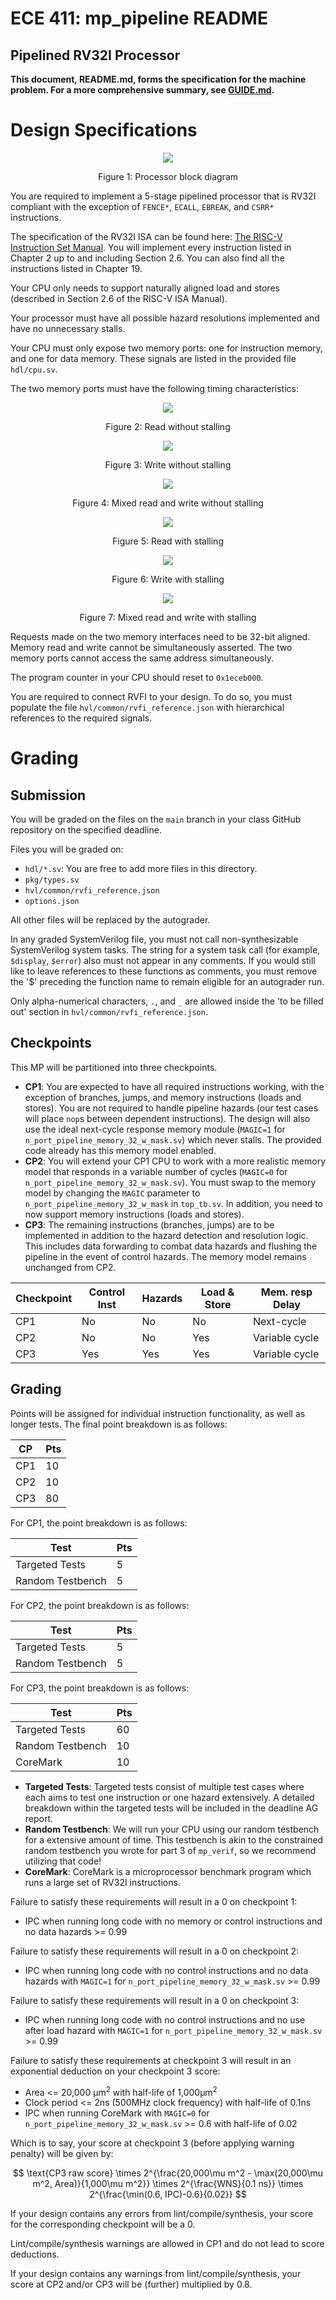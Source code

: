 # ECE 411: mp_pipeline README

## Pipelined RV32I Processor

**This document, README.md, forms the specification for the machine
problem. For a more comprehensive summary, see [GUIDE.md](./GUIDE.md).**

# Design Specifications

<p align="center">
  <img src="doc/images/pipeline_stages.svg"/>
  <p align="center">Figure 1: Processor block diagram</p>
</p>

You are required to implement a 5-stage pipelined processor that is RV32I
compliant with the exception of `FENCE*`, `ECALL`, `EBREAK`, and `CSRR*` instructions.

The specification of the RV32I ISA can be found here:
[The RISC-V Instruction Set Manual](https://riscv.org/wp-content/uploads/2017/05/riscv-spec-v2.2.pdf).
You will implement every instruction listed in Chapter 2 up to and including Section 2.6.
You can also find all the instructions listed in Chapter 19.

Your CPU only needs to support naturally aligned load and stores (described in Section 2.6 of the RISC-V ISA Manual).

Your processor must have all possible hazard resolutions implemented and have no unnecessary stalls.

Your CPU must only expose two memory ports: one for instruction memory, and one for data memory.
These signals are listed in the provided file `hdl/cpu.sv`.

The two memory ports must have the following timing characteristics:

<p align="center">
  <img src="doc/images/mem_read_wo_stall.svg"/>
  <p align="center">Figure 2: Read without stalling</p>
</p>

<p align="center">
  <img src="doc/images/mem_write_wo_stall.svg"/>
  <p align="center">Figure 3: Write without stalling</p>
</p>

<p align="center">
  <img src="doc/images/mem_mixed_wo_stall.svg"/>
  <p align="center">Figure 4: Mixed read and write without stalling</p>
</p>

<p align="center">
  <img src="doc/images/mem_read_w_stall.svg"/>
  <p align="center">Figure 5: Read with stalling</p>
</p>

<p align="center">
  <img src="doc/images/mem_write_w_stall.svg"/>
  <p align="center">Figure 6: Write with stalling</p>
</p>

<p align="center">
  <img src="doc/images/mem_mixed_w_stall.svg"/>
  <p align="center">Figure 7: Mixed read and write with stalling</p>
</p>

Requests made on the two memory interfaces need to be 32-bit aligned.
Memory read and write cannot be simultaneously asserted.
The two memory ports cannot access the same address simultaneously.

The program counter in your CPU should reset to `0x1eceb000`.

You are required to connect RVFI to your design. To do so,
you must populate the file `hvl/common/rvfi_reference.json` with hierarchical
references to the required signals.

# Grading

## Submission
You will be graded on the files on the `main` branch in your class GitHub repository on the specified deadline.

Files you will be graded on:
- `hdl/*.sv`: You are free to add more files in this directory.
- `pkg/types.sv`
- `hvl/common/rvfi_reference.json`
- `options.json`

All other files will be replaced by the autograder.

In any graded SystemVerilog file, you must not call non-synthesizable SystemVerilog system tasks.
The string for a system task call (for example, `$display`, `$error`) also must not appear in any
comments. If you would still like to leave references to these functions as comments,
you must remove the '$' preceding the function name to remain eligible for an autograder run.

Only alpha-numerical characters, `.`, and `_` are allowed inside the 'to be filled out' section in `hvl/common/rvfi_reference.json`.

## Checkpoints
This MP will be partitioned into three checkpoints.

- **CP1**: You are expected to have all required instructions working,
  with the exception of branches, jumps, and memory instructions (loads and stores).
  You are not required to handle pipeline hazards (our test cases will place `nop`s between dependent instructions).
  The design will also use the ideal next-cycle response memory module
  (`MAGIC=1` for `n_port_pipeline_memory_32_w_mask.sv`) which never stalls.
  The provided code already has this memory model enabled.
- **CP2**: You will extend your CP1 CPU to work with a more realistic memory model
  that responds in a variable number of cycles (`MAGIC=0` for `n_port_pipeline_memory_32_w_mask.sv`).
  You must swap to the memory model by changing the `MAGIC` parameter to
  `n_port_pipeline_memory_32_w_mask` in `top_tb.sv`.
  In addition, you need to now support memory instructions (loads and stores).
- **CP3**: The remaining instructions (branches, jumps) are to be implemented in addition to the hazard detection
  and resolution logic. This includes data forwarding to combat data hazards and flushing the pipeline in the event of control hazards.
  The memory model remains unchanged from CP2.

| Checkpoint | Control Inst | Hazards | Load & Store | Mem. resp Delay |
|------------|--------------|---------|--------------|-----------------|
| CP1        | No           | No      | No           | Next-cycle      |
| CP2        | No           | No      | Yes          | Variable cycle  |
| CP3        | Yes          | Yes     | Yes          | Variable cycle  |

## Grading
Points will be assigned for individual instruction functionality, as well as longer tests. The final point breakdown is as follows:

| CP   | Pts |
|------|-----|
| CP1  | 10  |
| CP2  | 10  |
| CP3  | 80  |

For CP1, the point breakdown is as follows:

|     Test         | Pts |
|------------------|-----|
| Targeted Tests   | 5   |
| Random Testbench | 5   |

For CP2, the point breakdown is as follows:

|     Test         | Pts |
|------------------|-----|
| Targeted Tests   | 5   |
| Random Testbench | 5   |

For CP3, the point breakdown is as follows:

|     Test         | Pts |
|------------------|-----|
| Targeted Tests   | 60  |
| Random Testbench | 10  |
| CoreMark         | 10  |

- **Targeted Tests**: Targeted tests consist of multiple test cases where each aims to test one instruction
  or one hazard extensively.
  A detailed breakdown within the targeted tests will be included in the deadline AG report.
- **Random Testbench**: We will run your CPU using our random testbench for a extensive amount of time. This testbench is
  akin to the constrained random testbench you wrote for part 3 of `mp_verif`, so we recommend utilizing that code!
- **CoreMark**: CoreMark is a microprocessor benchmark program which runs a large set of RV32I instructions.

Failure to satisfy these requirements will result in a 0 on checkpoint 1:
- IPC when running long code with no memory or control instructions and no data hazards >= 0.99

Failure to satisfy these requirements will result in a 0 on checkpoint 2:
- IPC when running long code with no control instructions and no data hazards
  with `MAGIC=1` for `n_port_pipeline_memory_32_w_mask.sv` >= 0.99

Failure to satisfy these requirements will result in a 0 on checkpoint 3:
- IPC when running long code with no control instructions and no use after load hazard
  with `MAGIC=1` for `n_port_pipeline_memory_32_w_mask.sv` >= 0.99

Failure to satisfy these requirements at checkpoint 3 will result in an exponential deduction on your checkpoint 3 score:
- Area <= 20,000 μm<sup>2</sup> with half-life of 1,000μm<sup>2</sup>
- Clock period <= 2ns (500MHz clock frequency) with half-life of 0.1ns
- IPC when running CoreMark with `MAGIC=0` for `n_port_pipeline_memory_32_w_mask.sv` >= 0.6 with half-life of 0.02

Which is to say, your score at checkpoint 3 (before applying warning penalty) will be given by:

$$ \text{CP3 raw score} \times 2^{\frac{20,000\mu m^2 - \max(20,000\mu m^2, Area)}{1,000\mu m^2}} \times 2^{\frac{WNS}{0.1 ns}} \times 2^{\frac{\min(0.6, IPC)-0.6}{0.02}} $$

If your design contains any errors from lint/compile/synthesis, your score for the corresponding checkpoint will be a 0.

Lint/compile/synthesis warnings are allowed in CP1 and do not lead to score deductions.

If your design contains any warnings from lint/compile/synthesis, your score at CP2 and/or CP3 will be (further) multiplied by 0.8.
